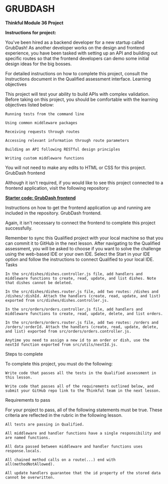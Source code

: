 # GRUBDASH

**Thinkful Module 36 Project**

**Instructions for project:**

You've been hired as a backend developer for a new startup called GrubDash! As another developer works on the design and frontend experience, you have been tasked with setting up an API and building out specific routes so that the frontend developers can demo some initial design ideas for the big bosses.

For detailed instructions on how to complete this project, consult the Instructions document in the Qualified assessment interface.
Learning objectives

This project will test your ability to build APIs with complex validation. Before taking on this project, you should be comfortable with the learning objectives listed below:

    Running tests from the command line

    Using common middleware packages

    Receiving requests through routes

    Accessing relevant information through route parameters

    Building an API following RESTful design principles

    Writing custom middleware functions

You will not need to make any edits to HTML or CSS for this project.
GrubDash frontend 

Although it isn't required, if you would like to see this project connected to a frontend application, visit the following repository:

**[Starter code: GrubDash frontend](https://github.com/Thinkful-Ed/starter-grub-dash-front-end)**

Instructions on how to get the frontend application up and running are included in the repository.
GrubDash frontend.

Again, it isn't necessary to connect the frontend to complete this project successfully.

Remember to sync this Qualified project with your local machine so that you can commit it to GitHub in the next lesson. After navigating to the Qualified assessment, you will be asked to choose if you want to solve the challenge using the web-based IDE or your own IDE. Select the Start in your IDE option and follow the instructions to connect Qualified to your local IDE.
Tasks

    In the src/dishes/dishes.controller.js file, add handlers and middleware functions to create, read, update, and list dishes. Note that dishes cannot be deleted.

    In the src/dishes/dishes.router.js file, add two routes: /dishes and /dishes/:dishId. Attach the handlers (create, read, update, and list) exported from src/dishes/dishes.controller.js.

    In the src/orders/orders.controller.js file, add handlers and middleware functions to create, read, update, delete, and list orders.

    In the src/orders/orders.router.js file, add two routes: /orders and /orders/:orderId. Attach the handlers (create, read, update, delete, and list) exported from src/orders/orders.controller.js.

    Anytime you need to assign a new id to an order or dish, use the nextId function exported from src/utils/nextId.js.

Steps to complete

To complete this project, you must do the following:

    Write code that passes all the tests in the Qualified assessment in this lesson.

    Write code that passes all of the requirements outlined below, and submit your GitHub repo link to the Thinkful team in the next lesson.

Requirements to pass

For your project to pass, all of the following statements must be true. These criteria are reflected in the rubric in the following lesson.

    All tests are passing in Qualified.

    All middleware and handler functions have a single responsibility and are named functions.

    All data passed between middleware and handler functions uses response.locals.

    All chained method calls on a route(...) end with all(methodNotAllowed).

    All update handlers guarantee that the id property of the stored data cannot be overwritten.
